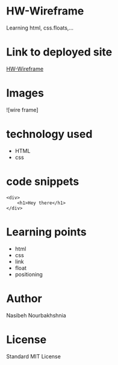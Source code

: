 <!-- Put the name of the project after the # -->
<!-- the # means h1  -->
# HW-Wireframe

<!-- Put a description of what the project is -->

Learning html, css.floats,...

# Link to deployed site
<!-- make a link to the deployed site --> 
<!-- [What the user will see](the link to the deployed site) -->

[HW-Wireframe](www.google.com)


# Images
<!-- take a picture of the image and add it into the readme  -->
<!-- ![image title](path or link to image) -->
![wire frame]



# technology used
<!-- make a list of technology used -->
<!-- what you used for this web app, like html css -->

<!-- 
1. First ordered list item
2. Another item
⋅⋅* Unordered sub-list. 
1. Actual numbers don't matter, just that it's a number
⋅⋅1. Ordered sub-list
4. And another item. 
-->
- HTML
- css


# code snippets
<!-- put snippets of code inside ``` ``` so it will look like code -->
<!-- if you want to put blockquotes use a > -->

```
<div>
    <h1>Hey there</h1>
</div>
```


# Learning points
<!-- Learning points where you would write what you thought was helpful -->
- html
- css
- link
- float
- positioning



# Author 
<!-- make a link to the deployed site and have your name as the link -->
Nasibeh Nourbakhshnia

# License
Standard MIT License